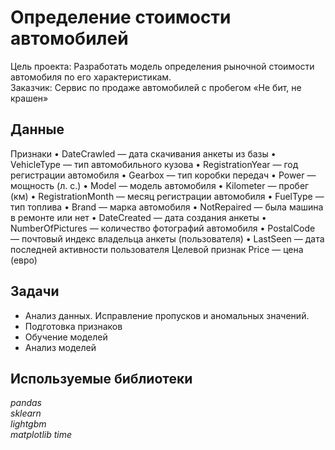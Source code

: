 # Определение стоимости автомобилей

Цель проекта: Разработать модель определения рыночной стоимости автомобиля по его характеристикам.  
Заказчик: Сервис по продаже автомобилей с пробегом «Не бит, не крашен»

## Данные 
Признаки
•	DateCrawled — дата скачивания анкеты из базы
•	VehicleType — тип автомобильного кузова
•	RegistrationYear — год регистрации автомобиля
•	Gearbox — тип коробки передач
•	Power — мощность (л. с.)
•	Model — модель автомобиля
•	Kilometer — пробег (км)
•	RegistrationMonth — месяц регистрации автомобиля
•	FuelType — тип топлива
•	Brand — марка автомобиля
•	NotRepaired — была машина в ремонте или нет
•	DateCreated — дата создания анкеты
•	NumberOfPictures — количество фотографий автомобиля
•	PostalCode — почтовый индекс владельца анкеты (пользователя)
•	LastSeen — дата последней активности пользователя
Целевой признак
Price — цена (евро)

## Задачи
- Анализ данных. Исправление пропусков и аномальных значений.
- Подготовка признаков
- Обучение моделей
- Анализ моделей

## Используемые библиотеки
*pandas*  
*sklearn*    
*lightgbm*    
*matplotlib*
*time*
